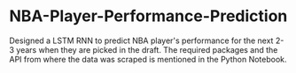 # NBA-Player-Performance-Prediction
Designed a LSTM RNN to predict NBA player's performance for the next 2-3 years when they are picked in the draft. The required packages and the API from where the data was scraped is mentioned in the Python Notebook.

